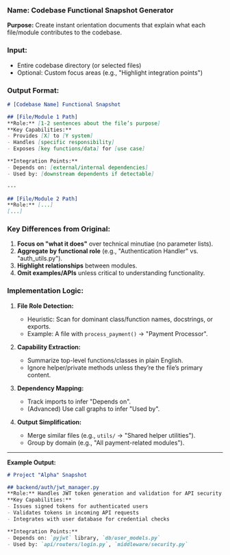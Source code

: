 ### **Name: Codebase Functional Snapshot Generator**  
**Purpose:** Create instant orientation documents that explain what each file/module contributes to the codebase.  

### **Input:**  
- Entire codebase directory (or selected files)  
- Optional: Custom focus areas (e.g., "Highlight integration points")  

### **Output Format:**  
```markdown
# [Codebase Name] Functional Snapshot  

## [File/Module 1 Path]  
**Role:** [1-2 sentences about the file’s purpose]  
**Key Capabilities:**  
- Provides [X] to [Y system]  
- Handles [specific responsibility]  
- Exposes [key functions/data] for [use case]  

**Integration Points:**  
- Depends on: [external/internal dependencies]  
- Used by: [downstream dependents if detectable]  

---  

## [File/Module 2 Path]  
**Role:** [...]  
[...]  
```  

### **Key Differences from Original:**  
1. **Focus on "what it does"** over technical minutiae (no parameter lists).  
2. **Aggregate by functional role** (e.g., "Authentication Handler" vs. "auth_utils.py").  
3. **Highlight relationships** between modules.  
4. **Omit examples/APIs** unless critical to understanding functionality.  

### **Implementation Logic:**  
1. **File Role Detection:**  
   - Heuristic: Scan for dominant class/function names, docstrings, or exports.  
   - Example: A file with `process_payment()` → "Payment Processor".  

2. **Capability Extraction:**  
   - Summarize top-level functions/classes in plain English.  
   - Ignore helper/private methods unless they’re the file’s primary content.  

3. **Dependency Mapping:**  
   - Track imports to infer "Depends on".  
   - (Advanced) Use call graphs to infer "Used by".  

4. **Output Simplification:**  
   - Merge similar files (e.g., `utils/` → "Shared helper utilities").  
   - Group by domain (e.g., "All payment-related modules").  

---  

**Example Output:**  
```markdown
# Project "Alpha" Snapshot  

## backend/auth/jwt_manager.py  
**Role:** Handles JWT token generation and validation for API security.  
**Key Capabilities:**  
- Issues signed tokens for authenticated users  
- Validates tokens in incoming API requests  
- Integrates with user database for credential checks  

**Integration Points:**  
- Depends on: `pyjwt` library, `db/user_models.py`  
- Used by: `api/routers/login.py`, `middleware/security.py`  
```  
